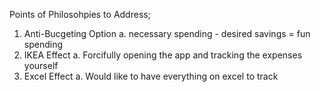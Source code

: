 Points of Philosohpies to Address;

1. Anti-Bucgeting Option
   a. necessary spending - desired savings = fun spending
2. IKEA Effect
   a. Forcifully opening the app and tracking the expenses yourself
3. Excel Effect
   a. Would like to have everything on excel to track
